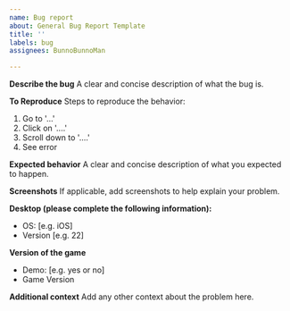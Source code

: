 ```yaml
---
name: Bug report
about: General Bug Report Template
title: ''
labels: bug
assignees: BunnoBunnoMan

---
```


**Describe the bug**
A clear and concise description of what the bug is.

**To Reproduce**
Steps to reproduce the behavior:
1. Go to '...'
2. Click on '....'
3. Scroll down to '....'
4. See error

**Expected behavior**
A clear and concise description of what you expected to happen.

**Screenshots**
If applicable, add screenshots to help explain your problem.

**Desktop (please complete the following information):**
 - OS: [e.g. iOS]
 - Version [e.g. 22]

**Version of the game**
 - Demo: [e.g. yes or no]
 - Game Version

**Additional context**
Add any other context about the problem here.
